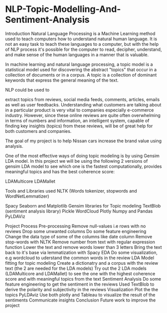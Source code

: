 # NLP-Topic-Modelling-And-Sentiment-Analysis

Introduction
Natural Language Processing is a Machine Learning method used to teach computers how to understand natural human language. It is not an easy task to teach these languages to a computer, but with the help of NLP process it's possible for the computer to read, decipher, understand, and make sense of the human languages in a manner that is valuable.

In machine learning and natural language processing, a topic model is a statistical model used for discovering the abstract "topics" that occur in a collection of documents or in a corpus. A topic is a collection of dominant keywords that express the general meaning of the text.

NLP could be used to

extract topics from reviews, social media feeds, comments, articles, emails as well as user feedbacks. Understanding what customers are talking about in a particular product is very vital to companies especially e-commerce industry. However, since these online reviews are quite often overwhelming in terms of numbers and information, an intelligent system, capable of finding key insights (topics) from these reviews, will be of great help for both customers and companies.

The goal of my project is to help Nissan cars increase the brand value using analysis.

One of the most effective ways of doing topic modeling is by using Gensim LDA model. In this project we will be using the following 2 versions of gensim LDA model to see which one is the fastest computationally, provides meaningful topics and has the best coherence score:

LDAMulticore
LDAMallet

Tools and Libraries used
NLTK (Words tokenizer, stopwords and WordNetLemmatizer)

Spacy
Seaborn and Matplotlib
Gensim libraries for Topic modeling
TextBlob (sentiment analysis library)
Pickle
WordCloud
Plotly
Numpy and Pandas
PyLDAViz


Project Process
Pre-processing
Remove null-values i.e rows with no reviews
Drop some unwanted columns
Do some feature engineering
Change the data type of some of the columns like date column
Remove stop-words with NLTK
Remove number from text with regular expression function
Lower the text and remove words lower than 3 letters
Bring the text back to it's base via lemmatization with Spacy
EDA
Do some visualization, e.g wordcloud to uderstand the common words in the review
LDA Model fitting for topic modeling
Create a dictionatry and a corpus with the review text (the 2 are needed for the LDA models)
Try out the 2 LDA models (LDAMulticore and LDAMallet) to see the one with the highest coherence score and with meaningful topics from the text
Sentiment Analysis
Do some feature engineering to get the sentiment in the reviews
Used TextBlob to derive the polarity and subjectivity in the reviews
Visualization
Plot the the topics PyLDAviz
Use both plotly and Tableau to visualize the result of the sentiments
Communicate insights
Conclusion
Future work to improve the project

